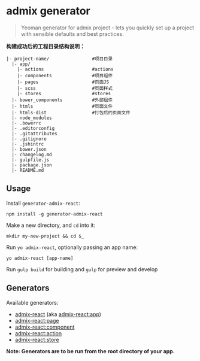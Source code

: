 # admix generator


> Yeoman generator for admix project - lets you quickly set up a project with sensible defaults and best practices.

**构建成功后的工程目录结构说明：**

```
|- project-name/                #项目目录
  |- app/
    |- actions                  #actions
    |- components               #项目组件
    |- pages                    #页面JS
    |- scss                     #页面样式
    |- stores                   #stores
  |- bower_components           #外部组件
  |- htmls                      #页面文件
  |- htmls-dist                 #打包后的页面文件
  |- node_modules
  |- .bowerrc
  |- .editorconfig
  |- .gitattributes
  |- .gitignore
  |- .jshintrc
  |- bower.json
  |- changelog.md
  |- gulpfile.js
  |- package.json
  |- README.md

```

## Usage

Install `generator-admix-react`:
```
npm install -g generator-admix-react
```

Make a new directory, and `cd` into it:
```
mkdir my-new-project && cd $_
```

Run `yo admix-react`, optionally passing an app name:
```
yo admix-react [app-name]
```

Run `gulp build` for building and `gulp` for preview and develop


## Generators

Available generators:

* [admix-react](#app) (aka [admix-react:app](#app))
* [admix-react:page](#page)
* [admix-react:component](#component)
* [admix-react:action](#action)
* [admix-react:store](#store)

**Note: Generators are to be run from the root directory of your app.**


